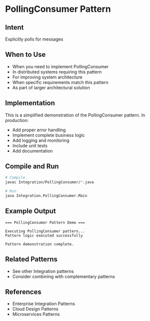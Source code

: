 # PollingConsumer Pattern

## Intent
Explicitly polls for messages

## When to Use
- When you need to implement PollingConsumer
- In distributed systems requiring this pattern
- For improving system architecture
- When specific requirements match this pattern
- As part of larger architectural solution

## Implementation
This is a simplified demonstration of the PollingConsumer pattern. In production:
- Add proper error handling
- Implement complete business logic
- Add logging and monitoring
- Include unit tests
- Add documentation

## Compile and Run
```bash
# Compile
javac Integration/PollingConsumer/*.java

# Run
java Integration.PollingConsumer.Main
```

## Example Output
```
=== PollingConsumer Pattern Demo ===

Executing PollingConsumer pattern...
Pattern logic executed successfully

Pattern demonstration complete.
```

## Related Patterns
- See other Integration patterns
- Consider combining with complementary patterns

## References
- Enterprise Integration Patterns
- Cloud Design Patterns
- Microservices Patterns
